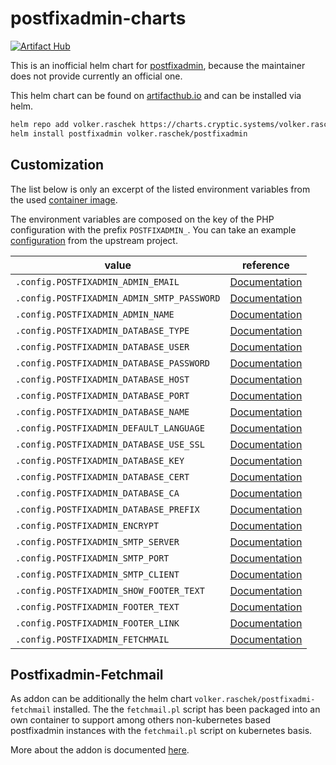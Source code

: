 # postfixadmin-charts

[![Artifact Hub](https://img.shields.io/endpoint?url=https://artifacthub.io/badge/repository/volker-raschek)](https://artifacthub.io/packages/search?repo=volker-raschek)

This is an inofficial helm chart for
[postfixadmin](https://github.com/postfixadmin/postfixadmin), because the
maintainer does not provide currently an official one.

This helm chart can be found on [artifacthub.io](https://artifacthub.io/) and
can be installed via helm.

```bash
helm repo add volker.raschek https://charts.cryptic.systems/volker.raschek
helm install postfixadmin volker.raschek/postfixadmin
```

## Customization

The list below is only an excerpt of the listed environment variables from the
used [container image](https://github.com/volker-raschek/postfixadmin-docker).

The environment variables are composed on the key of the PHP configuration with
the prefix `POSTFIXADMIN_`. You can take an example
[configuration](https://github.com/postfixadmin/postfixadmin/blob/master/config.inc.php)
from the upstream project.

| value                                        | reference                                                                                             |
| ------------------------------------------- | -----------------------------------------------------------------------------------------------       |
| `.config.POSTFIXADMIN_ADMIN_EMAIL`          | [Documentation](https://github.com/volker-raschek/postfixadmin-docker#postfixadmin_admin_email)       |
| `.config.POSTFIXADMIN_ADMIN_SMTP_PASSWORD`  | [Documentation](https://github.com/volker-raschek/postfixadmin-docker#postfixadmin_smtp_password)     |
| `.config.POSTFIXADMIN_ADMIN_NAME`           | [Documentation](https://github.com/volker-raschek/postfixadmin-docker#postfixadmin_admin_name)        |
| `.config.POSTFIXADMIN_DATABASE_TYPE`        | [Documentation](https://github.com/volker-raschek/postfixadmin-docker#postfixadmin_database_type)     |
| `.config.POSTFIXADMIN_DATABASE_USER`        | [Documentation](https://github.com/volker-raschek/postfixadmin-docker#postfixadmin_database_user)     |
| `.config.POSTFIXADMIN_DATABASE_PASSWORD`    | [Documentation](https://github.com/volker-raschek/postfixadmin-docker#postfixadmin_database_password) |
| `.config.POSTFIXADMIN_DATABASE_HOST`        | [Documentation](https://github.com/volker-raschek/postfixadmin-docker#postfixadmin_database_host)     |
| `.config.POSTFIXADMIN_DATABASE_PORT`        | [Documentation](https://github.com/volker-raschek/postfixadmin-docker#postfixadmin_database_port)     |
| `.config.POSTFIXADMIN_DATABASE_NAME`        | [Documentation](https://github.com/volker-raschek/postfixadmin-docker#postfixadmin_database_name)     |
| `.config.POSTFIXADMIN_DEFAULT_LANGUAGE`     | [Documentation](https://github.com/volker-raschek/postfixadmin-docker#postfixadmin_default_language)  |
| `.config.POSTFIXADMIN_DATABASE_USE_SSL`     | [Documentation](https://github.com/volker-raschek/postfixadmin-docker#postfixadmin_database_use_ssl)  |
| `.config.POSTFIXADMIN_DATABASE_KEY`         | [Documentation](https://github.com/volker-raschek/postfixadmin-docker#postfixadmin_database_key)      |
| `.config.POSTFIXADMIN_DATABASE_CERT`        | [Documentation](https://github.com/volker-raschek/postfixadmin-docker#postfixadmin_database_cert)     |
| `.config.POSTFIXADMIN_DATABASE_CA`          | [Documentation](https://github.com/volker-raschek/postfixadmin-docker#postfixadmin_database_ca)       |
| `.config.POSTFIXADMIN_DATABASE_PREFIX`      | [Documentation](https://github.com/volker-raschek/postfixadmin-docker#postfixadmin_database_prefix)   |
| `.config.POSTFIXADMIN_ENCRYPT`              | [Documentation](https://github.com/volker-raschek/postfixadmin-docker#postfixadmin_encrypt)           |
| `.config.POSTFIXADMIN_SMTP_SERVER`          | [Documentation](https://github.com/volker-raschek/postfixadmin-docker#postfixadmin_smtp_server)       |
| `.config.POSTFIXADMIN_SMTP_PORT`            | [Documentation](https://github.com/volker-raschek/postfixadmin-docker#postfixadmin_smtp_port)         |
| `.config.POSTFIXADMIN_SMTP_CLIENT`          | [Documentation](https://github.com/volker-raschek/postfixadmin-docker#postfixadmin_smtp_client)       |
| `.config.POSTFIXADMIN_SHOW_FOOTER_TEXT`     | [Documentation](https://github.com/volker-raschek/postfixadmin-docker#postfixadmin_show_footer_text)  |
| `.config.POSTFIXADMIN_FOOTER_TEXT`          | [Documentation](https://github.com/volker-raschek/postfixadmin-docker#postfixadmin_footer_text)       |
| `.config.POSTFIXADMIN_FOOTER_LINK`          | [Documentation](https://github.com/volker-raschek/postfixadmin-docker#postfixadmin_footer_link)       |
| `.config.POSTFIXADMIN_FETCHMAIL`            | [Documentation](https://github.com/volker-raschek/postfixadmin-docker#postfixadmin_fetchmail)         |

## Postfixadmin-Fetchmail

As addon can be additionally the helm chart
`volker.raschek/postfixadmi-fetchmail` installed. The the `fetchmail.pl` script
has been packaged into an own container to support among others non-kubernetes
based postfixadmin instances with the `fetchmail.pl` script on kubernetes basis.

More about the addon is documented
[here](https://github.com/volker-raschek/postfixadmin-fetchmail-charts).
